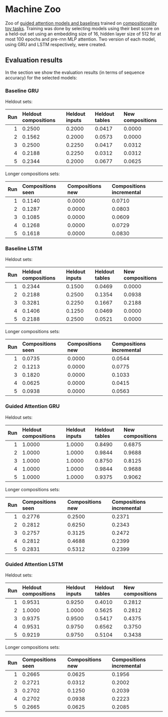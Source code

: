 # Machine Zoo

Zoo of [guided attention models and baselines](https://github.com/i-machine-think/machine) trained on [compositionality toy tasks](https://github.com/i-machine-think/machine-tasks).
Training was done by selecting models using their best score on a held-out set using an embedding size of 
16, hidden layer size of 512 for at most 100 epochs and pre-rnn MLP attention. Two version of
each model, using GRU and LSTM respectively, were created.

## Evaluation results

In the section we show the evaluation results (in terms of sequence accuracy) for the selected models:

### Baseline GRU

Heldout sets:

| Run | Heldout compositions | Heldout inputs | Heldout tables | New compositions |
| ---:| :------------------- |:-------------- |:-------------- |:---------------- |
| 1 | 0.2500 | 0.2000 | 0.0417 | 0.0000 |
| 2 | 0.1562 | 0.2000 | 0.0573 | 0.0000 |
| 3 | 0.2500 | 0.2250 | 0.0417 | 0.0312 |
| 4 | 0.2188 | 0.2250 | 0.0312 | 0.0312 |
| 5 | 0.2344 | 0.2000 | 0.0677 | 0.0625 |


Longer compositions sets:

| Run | Compositions seen | Compositions new | Compositions incremental |
| ---:|:----------------- |:---------------- |:------------------------ |
| 1 | 0.1140 | 0.0000 | 0.0710 |
| 2 | 0.1287 | 0.0000 | 0.0803 |
| 3 | 0.1085 | 0.0000 | 0.0609 |
| 4 | 0.1268 | 0.0000 | 0.0729 |
| 5 | 0.1618 | 0.0000 | 0.0830 |


### Baseline LSTM

Heldout sets:

| Run | Heldout compositions | Heldout inputs | Heldout tables | New compositions |
| ---:| :------------------- |:-------------- |:-------------- |:---------------- |
| 1 | 0.2344 | 0.1500 | 0.0469 | 0.0000 |
| 2 | 0.2188 | 0.2500 | 0.1354 | 0.0938 |
| 3 | 0.3281 | 0.2250 | 0.1667 | 0.2188 |
| 4 | 0.1406 | 0.1250 | 0.0469 | 0.0000 |
| 5 | 0.2188 | 0.2500 | 0.0521 | 0.0000 |

Longer compositions sets:

| Run | Compositions seen | Compositions new | Compositions incremental |
| ---:|:----------------- |:---------------- |:------------------------ |
| 1 | 0.0735 | 0.0000 | 0.0544 |
| 2 | 0.1213 | 0.0000 | 0.0775 |
| 3 | 0.1820 | 0.0000 | 0.1033 |
| 4 | 0.0625 | 0.0000 | 0.0415 |
| 5 | 0.0938 | 0.0000 | 0.0563 |

### Guided Attention GRU

Heldout sets:

| Run | Heldout compositions | Heldout inputs | Heldout tables | New compositions |
| ---:| :------------------- |:-------------- |:-------------- |:---------------- |
| 1 | 1.0000 | 1.0000 | 0.8490 | 0.6875 |
| 2 | 1.0000 | 1.0000 | 0.9844 | 0.9688 |
| 3 | 1.0000 | 1.0000 | 0.8750 | 0.8125 |
| 4 | 1.0000 | 1.0000 | 0.9844 | 0.9688 |
| 5 | 1.0000 | 1.0000 | 0.9375 | 0.9062 |

Longer compositions sets:

| Run | Compositions seen | Compositions new | Compositions incremental |
| ---:|:----------------- |:---------------- |:------------------------ |
| 1 | 0.2776 | 0.2500 | 0.2371 |
| 2 | 0.2812 | 0.6250 | 0.2343 |
| 3 | 0.2757 | 0.3125 | 0.2472 |
| 4 | 0.2812 | 0.4688 | 0.2399 |
| 5 | 0.2831 | 0.5312 | 0.2399 |

### Guided Attention LSTM

Heldout sets:

| Run | Heldout compositions | Heldout inputs | Heldout tables | New compositions |
| ---:| :------------------- |:-------------- |:-------------- |:---------------- |
| 1 | 0.9531 | 0.9250 | 0.4010 | 0.2812 |
| 2 | 1.0000 | 1.0000 | 0.5625 | 0.2812 |
| 3 | 0.9375 | 0.9500 | 0.5417 | 0.4375 |
| 4 | 0.9531 | 0.9750 | 0.6562 | 0.3750 |
| 5 | 0.9219 | 0.9750 | 0.5104 | 0.3438 |

Longer compositions sets:

| Run | Compositions seen | Compositions new | Compositions incremental |
| ---:|:----------------- |:---------------- |:------------------------ |
| 1 | 0.2665 | 0.0625 | 0.1956 |
| 2 | 0.2721 | 0.0312 | 0.2002 |
| 3 | 0.2702 | 0.1250 | 0.2039 |
| 4 | 0.2702 | 0.0938 | 0.2223 |
| 5 | 0.2665 | 0.0625 | 0.2085 |
